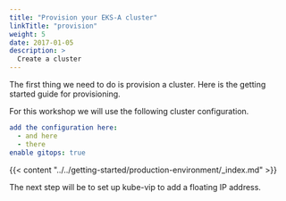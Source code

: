```yaml
---
title: "Provision your EKS-A cluster"
linkTitle: "provision"
weight: 5
date: 2017-01-05
description: >
  Create a cluster
---
```

 
The first thing we need to do is provision a cluster.
Here is the getting started guide for provisioning.

For this workshop we will use the following cluster configuration.

```yaml
add the configuration here:
  - and here
  - there
enable gitops: true
```

{{< content "../../getting-started/production-environment/_index.md" >}}

The next step will be to set up kube-vip to add a floating IP address.
